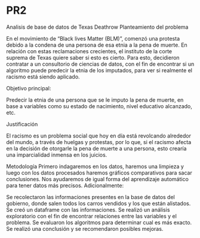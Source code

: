 # PR2
Analisis de base de datos de Texas Deathrow 
Planteamiento del problema
 
En el movimiento de “Black lives Matter (BLM)”, comenzó una protesta debido a la condena de una persona de esa etnia a la pena de muerte. En relación con estas reclamaciones crecientes, el instituto de la corte suprema de Texas quiere saber si esto es cierto. Para esto, decidieron contratar a un consultorio de ciencias de datos, con el fin de encontrar si un algoritmo puede predecir la etnia de los imputados, para ver si realmente el racismo está siendo aplicado.
 
Objetivo principal:

Predecir la etnia de una persona que se le imputo la pena de muerte, en base a variables como su estado de nacimiento, nivel educativo alcanzado, etc.
 
Justificación
 
El racismo es un problema social que hoy en día está revolcando alrededor del mundo, a través de huelgas y protestas, por lo que, si el racismo afecta en la decisión de otorgarle la pena de muerte a una persona, esto crearía una imparcialidad inmensa en los juicios.
 
Metodología
Primero indagaremos en los datos, haremos una limpieza y luego con los datos procesados haremos gráficos comparativos para sacar conclusiones. Nos ayudaremos de igual forma del aprendizaje automático para tener datos más precisos. Adicionalmente:
 
Se recolectaron las informaciones presentes en la base de datos del gobierno, donde salen todos los carros vendidos y los que están alistados.
Se creó un dataframe con las informaciones.
Se realizó un análisis exploratorio con el fin de encontrar relaciones entre las variables y el problema.
Se evaluaron los algoritmos para determinar cual es más exacto.
Se realizó una conclusión y se recomendaron posibles mejoras.
